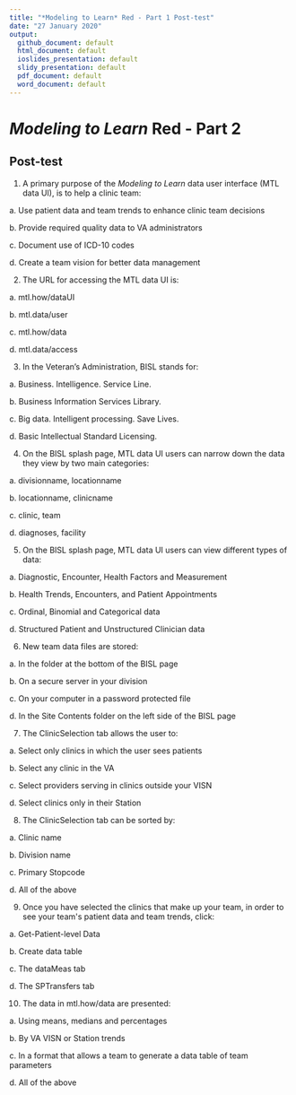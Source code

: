```yaml
---
title: "*Modeling to Learn* Red - Part 1 Post-test"
date: "27 January 2020"
output: 
  github_document: default
  html_document: default
  ioslides_presentation: default
  slidy_presentation: default
  pdf_document: default
  word_document: default
---
```



# *Modeling to Learn* Red - Part 2
<!-- MTL Logo, HTML img tag -->

## Post-test	
 

1.	A primary purpose of the *Modeling to Learn* data user interface (MTL data UI), is to help a clinic team:

a.	Use patient data and team trends to enhance clinic team decisions

b.	Provide required quality data to VA administrators

c.	Document use of ICD-10 codes

d.	Create a team vision for better data management

2.	The URL for accessing the MTL data UI is:

a.	mtl.how/dataUI

b.	mtl.data/user

c.	mtl.how/data

d.	mtl.data/access

3.	In the Veteran’s Administration, BISL stands for: 

a.	Business. Intelligence. Service Line. 

b.	Business Information Services Library.

c.	Big data. Intelligent processing. Save Lives.

d.	Basic Intellectual Standard Licensing. 

4.	On the BISL splash page, MTL data UI users can narrow down the data they view by two main categories:

a.	divisionname, locationname

b.	locationname, clinicname

c.	clinic, team

d.	diagnoses, facility

5.	On the BISL splash page, MTL data UI users can view different types of data:

a.	Diagnostic, Encounter, Health Factors and Measurement

b.	Health Trends, Encounters, and Patient Appointments

c.	Ordinal, Binomial and Categorical data 

d.	Structured Patient and Unstructured Clinician data

6.	New team data files are stored:

a.	In the folder at the bottom of the BISL page

b.	On a secure server in your division

c.	On your computer in a password protected file

d.	In the Site Contents folder on the left side of the BISL page

7.	The ClinicSelection tab allows the user to:

a.	Select only clinics in which the user sees patients

b.	Select any clinic in the VA

c.	Select providers serving in clinics outside your VISN

d.	Select clinics only in their Station 

8.	The ClinicSelection tab can be sorted by:

a.	Clinic name

b.	Division name

c.	Primary Stopcode

d.	All of the above

9.	Once you have selected the clinics that make up your team, in order to see your team's patient data and team trends, click:

a.	Get-Patient-level Data

b.	Create data table

c.	The dataMeas tab

d.	The SPTransfers tab

10.	The data in mtl.how/data are presented:

a.	Using means, medians and percentages

b.	By VA VISN or Station trends

c.	In a format that allows a team to generate a data table of team parameters

d.	All of the above
